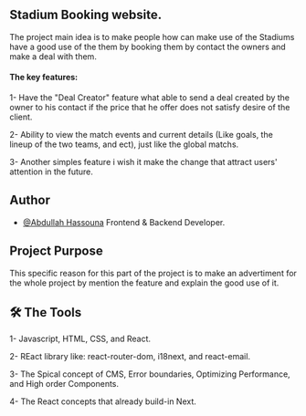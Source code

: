 
## Stadium Booking website.


The project main idea is to make people how can make use of the Stadiums have a good use of the them by booking them by contact the owners and make a deal with them.

#### The key features:

1- Have the "Deal Creator" feature what able to send a deal created by the owner to  his contact if the price that he offer does not satisfy desire of the client.
    
2- Ability to view the match events and current details (Like goals, the lineup of the two teams, and ect), just like the global matchs.

3- Another simples feature i wish it make the change that attract users' attention in the future.

 



## Author

- [@Abdullah Hassouna](https://github.com/Abood-hass) Frontend & Backend Developer.


## Project Purpose

This specific reason for this part of the project is to make an advertiment for the whole project by mention the feature and explain the good use of it.

## 🛠 The Tools 
1- Javascript, HTML, CSS, and  React.

2- REact library like: react-router-dom, i18next, and react-email.

3- The Spical concept of CMS, Error boundaries, Optimizing Performance, and High order Components.

4- The React concepts that already build-in Next.
